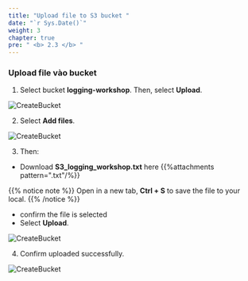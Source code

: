 ```yaml
---
title: "Upload file to S3 bucket "
date: "`r Sys.Date()`"
weight: 3
chapter: true
pre: " <b> 2.3 </b> "
---
```


### Upload file vào bucket

1. Select bucket **logging-workshop**. Then, select **Upload**.

![CreateBucket](/images/2.prerequisite/26.png)

2. Select **Add files**.

![CreateBucket](/images/2.prerequisite/27.png)

3. Then:

- Download **S3_logging_workshop.txt** here {{%attachments  pattern=".txt"/%}}

{{% notice note %}}
Open in a new tab, **Ctrl + S** to save the file to your local.
{{% /notice %}}

- confirm the file is selected
- Select **Upload**.

![CreateBucket](/images/2.prerequisite/28.png)

4. Confirm uploaded successfully.

![CreateBucket](/images/2.prerequisite/29.png)

